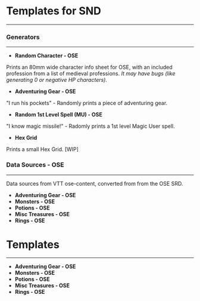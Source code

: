 # **Templates for SND**

---

### Generators 

---

* **Random Character - OSE**

Prints an 80mm wide character info sheet for OSE, with an included profession from a list of medieval professions.
*It may have bugs (like generating 0 or negative HP characters).*

* **Adventuring Gear - OSE**

"I run his pockets" - Randomly prints a piece of adventuring gear.

* **Random 1st Level Spell (MU) - OSE**

"I know magic missile!" - Radomly prints a 1st level Magic User spell.

* **Hex Grid**

Prints a small Hex Grid. [WIP]

### Data Sources - OSE

---

Data sources from VTT ose-content, converted from from the OSE SRD.

* **Adventuring Gear - OSE**
* **Monsters - OSE**
* **Potions - OSE**
* **Misc Treasures - OSE**
* **Rings - OSE**

# Templates

---

* **Adventuring Gear - OSE**
* **Monsters - OSE**
* **Potions - OSE**
* **Misc Treasures - OSE**
* **Rings - OSE**
